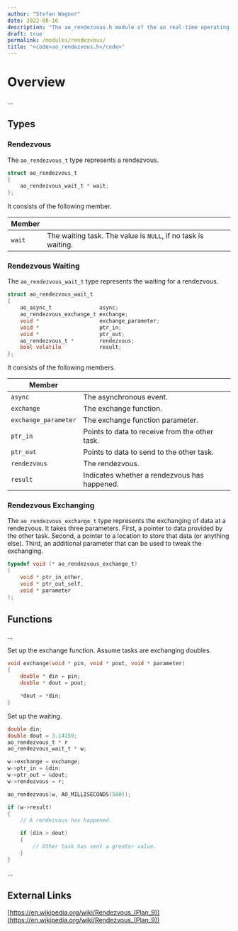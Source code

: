 ```yaml
---
author: "Stefan Wagner"
date: 2022-08-16
description: "The ao_rendezvous.h module of the ao real-time operating system."
draft: true
permalink: /modules/rendezvous/
title: "<code>ao_rendezvous.h</code>"
---
```


# Overview

...

## Types

### Rendezvous

The `ao_rendezvous_t` type represents a rendezvous.

```c
struct ao_rendezvous_t
{
    ao_rendezvous_wait_t * wait;
};
```

It consists of the following member.

| Member | |
|--------|-|
| `wait` | The waiting task. The value is `NULL`, if no task is waiting. |

### Rendezvous Waiting

The `ao_rendezvous_wait_t` type represents the waiting for a rendezvous.

```c
struct ao_rendezvous_wait_t
{
    ao_async_t               async;
    ao_rendezvous_exchange_t exchange;
    void *                   exchange_parameter;
    void *                   ptr_in;
    void *                   ptr_out;
    ao_rendezvous_t *        rendezvous;
    bool volatile            result;
};
```

It consists of the following members.

| Member | |
|--------|-|
| `async` | The asynchronous event. |
| `exchange` | The exchange function. |
| `exchange_parameter` | The exchange function parameter. |
| `ptr_in` | Points to data to receive from the other task. |
| `ptr_out` | Points to data to send to the other task. |
| `rendezvous` | The rendezvous. |
| `result` | Indicates whether a rendezvous has happened.  |

### Rendezvous Exchanging

The `ao_rendezvous_exchange_t` type represents the exchanging of data at a rendezvous. It takes three parameters. First, a pointer to data provided by the other task. Second, a pointer to a location to store that data (or anything else). Third, an additional parameter that can be used to tweak the exchanging.

```c
typedef void (* ao_rendezvous_exchange_t)
(
    void * ptr_in_other,
    void * ptr_out_self,
    void * parameter
);
```

## Functions

...

Set up the exchange function. Assume tasks are exchanging doubles.

```c
void exchange(void * pin, void * pout, void * parameter)
{
    double * din = pin;
    double * dout = pout;

    *dout = *din;
}
```

Set up the waiting.

```c
double din;
double dout = 3.14159;
ao_rendezvous_t * r
ao_rendezvous_wait_t * w;
```

```c
w->exchange = exchange;
w->ptr_in = &din;
w->ptr_out = &dout;
w->rendezvous = r;
```

```c
ao_rendezvous(w, AO_MILLISECONDS(500));

if (w->result)
{
    // A rendezvous has happened.

    if (din > dout)
    {
        // Other task has sent a greater value.
    }
}
```

...

## External Links

[https://en.wikipedia.org/wiki/Rendezvous_(Plan_9)](https://en.wikipedia.org/wiki/Rendezvous_(Plan_9))
